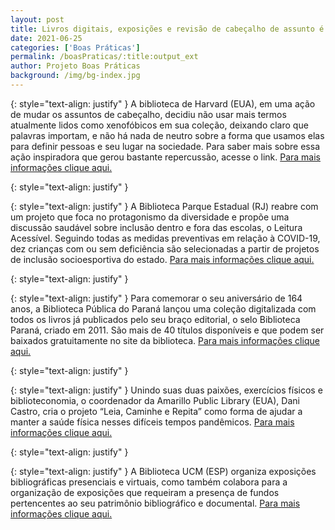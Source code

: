 ```yaml
---
layout: post
title: Livros digitais, exposições e revisão de cabeçalho de assunto é tema das boas práticas!
date: 2021-06-25
categories: ['Boas Práticas']
permalink: /boasPraticas/:title:output_ext
author: Projeto Boas Práticas
background: /img/bg-index.jpg
---
```

{: style="text-align: justify" }
A biblioteca de Harvard (EUA), em uma ação de mudar os assuntos de cabeçalho, decidiu não usar mais termos atualmente lidos como xenofóbicos em sua coleção, deixando claro que palavras importam, e não há nada de neutro sobre a forma que usamos elas para definir pessoas e seu lugar na sociedade. Para saber mais sobre essa ação inspiradora que gerou bastante repercussão, acesse o link.
[Para mais informações clique aqui.](https://news.harvard.edu/gazette/story/newsplus/harvard-library-ends-use-of-subject-heading-illegal-alien/)

{: style="text-align: justify" }


{: style="text-align: justify" }
A Biblioteca Parque Estadual (RJ) reabre com um projeto que foca no protagonismo da diversidade e propõe uma discussão saudável sobre inclusão dentro e fora das escolas, o Leitura Acessível. Seguindo todas as medidas preventivas em relação à COVID-19, dez crianças com ou sem deficiência são selecionadas a partir de projetos de inclusão socioesportiva do estado.
[Para mais informações clique aqui.](https://g1.globo.com/rj/rio-de-janeiro/noticia/2021/03/07/biblioteca-parque-no-centro-do-rio-reabre-com-projeto-de-contacao-de-historias-inclusivas.ghtml)

{: style="text-align: justify" }


{: style="text-align: justify" }
Para comemorar o seu aniversário de 164 anos, a Biblioteca Pública do Paraná lançou uma coleção digitalizada com todos os livros já publicados pelo seu braço editorial, o selo Biblioteca Paraná, criado em 2011. São mais de 40 títulos disponíveis e que podem ser baixados gratuitamente no site da biblioteca.
[Para mais informações clique aqui.](www.bpp.pr.gov.br.)

{: style="text-align: justify" }


{: style="text-align: justify" }
Unindo suas duas paixões, exercícios físicos e biblioteconomia, o coordenador da Amarillo Public Library (EUA), Dani Castro, cria o projeto “Leia, Caminhe e Repita” como forma de ajudar a manter a saúde física nesses difíceis tempos pandêmicos.
[Para mais informações clique aqui.](https://www.myhighplains.com/news/local-news/apl-launches-new-literacy-physical-fitness-challenge/)

{: style="text-align: justify" }


{: style="text-align: justify" }
A Biblioteca UCM (ESP) organiza exposições bibliográficas presenciais e virtuais, como também colabora para a organização de exposições que requeiram a presença de fundos pertencentes ao seu patrimônio bibliográfico e documental.
[Para mais informações clique aqui.](https://biblioteca.ucm.es/exposiciones)
